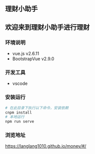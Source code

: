 ## 理财小助手
欢迎来到理财小助手进行理财
---  
### 环境说明
* vue.js v2.6.11  
* BootstrapVue  v2.9.0  
### 开发工具
* vscode  
### 安装运行  
```bash
# 在此目录下执行以下命令，安装依赖  
cnpm install  
# 本地运行  
npm run serve
```
### 浏览地址  
https://langlang1010.github.io/money/#/
